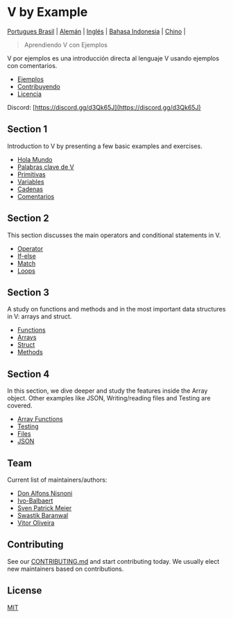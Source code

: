 # V by Example

[Portugues Brasil](/pt-br/README.md) | [Alemán](/de/README.md) | [Inglés](README.md) | [Bahasa Indonesia](/id/README.md) | [Chino](cn/examples/README.md) | 

> Aprendiendo V con Ejemplos

V por ejemplos es una introducción directa al lenguaje V usando ejemplos con comentarios.

- [Ejemplos](#examples)
- [Contribuyendo](#contributing)
- [Licencia](#license)

Discord: [https://discord.gg/d3Qk65J](https://discord.gg/d3Qk65J)

## Section 1

Introduction to V by presenting a few basic examples and exercises.

- [Hola Mundo](es/examples/section_1/hello_world.md)
- [Palabras clave de V](en/examples/section_1/keywords.md)
- [Primitivas](en/examples/section_1/primitives.md)
- [Variables](en/examples/section_1/variables.md)
- [Cadenas](en/examples/section_1/strings.md)
- [Comentarios](en/examples/section_1/comment.md)

## Section 2

This section discusses the main operators and conditional statements in V.

- [Operator](en/examples/section_2/operator.md)
- [If-else](en/examples/section_2/if-else.md)
- [Match](en/examples/section_2/match.md)
- [Loops](en/examples/section_2/loops.md)

## Section 3

A study on functions and methods and in the most important data structures in V: arrays and struct.

- [Functions](en/examples/section_3/functions.md)
- [Arrays](en/examples/section_3/arrays.md)
- [Struct](en/examples/section_3/struct.md)
- [Methods](en/examples/section_3/methods.md)

## Section 4

In this section, we dive deeper and study the features inside the Array object. Other examples like JSON, Writing/reading files and Testing are covered.

- [Array Functions](en/examples/section_4/array-functions.md)
- [Testing](en/examples/section_4/testing.md)
- [Files](en/examples/section_4/files.md)
- [JSON](en/examples/section_4/json.md)

## Team

Current list of maintainers/authors:

- [Don Alfons Nisnoni](https://github.com/dhonx)
- [Ivo-Balbaert](https://github.com/ibalbaert)
- [Sven Patrick Meier](https://github.com/SuicideS3ason)
- [Swastik Baranwal](https://github.com/Delta456)
- [Vitor Oliveira](https://github.com/vbrazo)

## Contributing

See our [CONTRIBUTING.md](CONTRIBUTING.md) and start contributing today. We usually elect new maintainers based on contributions.

## License

[MIT](LICENSE)
